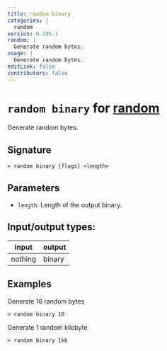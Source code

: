 ```yaml
---
title: random binary
categories: |
  random
version: 0.106.1
random: |
  Generate random bytes.
usage: |
  Generate random bytes.
editLink: false
contributors: false
---
```

<!-- This file is automatically generated. Please edit the command in https://github.com/nushell/nushell instead. -->

# `random binary` for [random](/commands/categories/random.md)

<div class='command-title'>Generate random bytes.</div>

## Signature

```> random binary {flags} <length>```

## Parameters

 -  `length`: Length of the output binary.


## Input/output types:

| input   | output |
| ------- | ------ |
| nothing | binary |
## Examples

Generate 16 random bytes
```nu
> random binary 16

```

Generate 1 random kilobyte
```nu
> random binary 1kb

```
